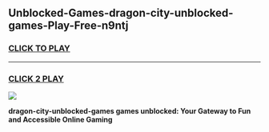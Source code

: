 
## Unblocked-Games-dragon-city-unblocked-games-Play-Free-n9ntj
<h3>
<a href="https://premium76.site?title=dragon-city-unblocked-games&ref=18A1">CLICK TO PLAY</a></h3>
<hr>

<h3>
<a href="https://premium76.site?title=dragon-city-unblocked-games&ref=18A1">CLICK 2 PLAY</a>
  
</h3>

<a href="https://premium76.site?title=dragon-city-unblocked-games&ref=18A1"><img src="https://clearcache.store/games.png"></a>


**dragon-city-unblocked-games games unblocked: Your Gateway to Fun and Accessible Online Gaming**
